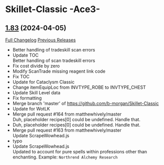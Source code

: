 # Skillet-Classic  -Ace3-

## [1.83](https://github.com/b-morgan/Skillet-Classic/tree/1.83) (2024-04-05)
[Full Changelog](https://github.com/b-morgan/Skillet-Classic/compare/1.82...1.83) [Previous Releases](https://github.com/b-morgan/Skillet-Classic/releases)

- Better handling of tradeskill scan errors  
- Update TOC  
    Better handling of scan tradeskill errors  
- Fix cost divide by zero  
- Modify ScanTrade missing reagent link code  
- Fix TOC  
- Update for Cataclysm Classic  
- Change itemEquipLoc from INVTYPE\_ROBE to INVTYPE\_CHEST  
- Update Skill Level data  
- Fix formatting  
- Merge branch 'master' of https://github.com/b-morgan/Skillet-Classic  
- Update for WotLK  
- Merge pull request #164 from matthewhively/master  
    Duh, placeholder recipes[0] could be undefined. Handle that.  
- Duh, placeholder recipes[0] could be undefined. Handle that.  
- Merge pull request #163 from matthewhively/master  
    Update ScrapeWowhead.js  
- typo  
- Update ScrapeWowhead.js  
    Updated to account for pure spells within professions other than enchanting. Example: `Northrend Alchemy Research`  